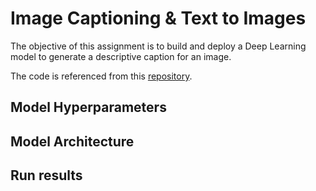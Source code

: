 # Image Captioning & Text to Images

The objective of this assignment is to build and deploy a Deep Learning model to generate a descriptive caption for an image.

The code is referenced from this [repository](https://github.com/sgrvinod/a-PyTorch-Tutorial-to-Image-Captioning).

## Model Hyperparameters


## Model Architecture

## Run results

